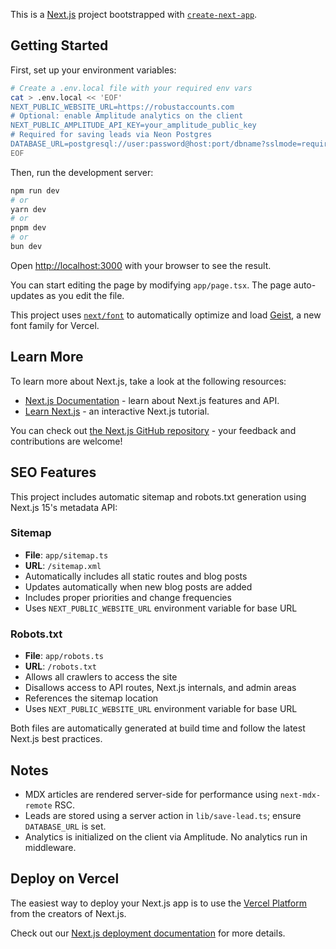 This is a [Next.js](https://nextjs.org) project bootstrapped with [`create-next-app`](https://nextjs.org/docs/app/api-reference/cli/create-next-app).

## Getting Started

First, set up your environment variables:

```bash
# Create a .env.local file with your required env vars
cat > .env.local << 'EOF'
NEXT_PUBLIC_WEBSITE_URL=https://robustaccounts.com
# Optional: enable Amplitude analytics on the client
NEXT_PUBLIC_AMPLITUDE_API_KEY=your_amplitude_public_key
# Required for saving leads via Neon Postgres
DATABASE_URL=postgresql://user:password@host:port/dbname?sslmode=require
EOF
```

Then, run the development server:

```bash
npm run dev
# or
yarn dev
# or
pnpm dev
# or
bun dev
```

Open [http://localhost:3000](http://localhost:3000) with your browser to see the result.

You can start editing the page by modifying `app/page.tsx`. The page auto-updates as you edit the file.

This project uses [`next/font`](https://nextjs.org/docs/app/building-your-application/optimizing/fonts) to automatically optimize and load [Geist](https://vercel.com/font), a new font family for Vercel.

## Learn More

To learn more about Next.js, take a look at the following resources:

- [Next.js Documentation](https://nextjs.org/docs) - learn about Next.js features and API.
- [Learn Next.js](https://nextjs.org/learn) - an interactive Next.js tutorial.

You can check out [the Next.js GitHub repository](https://github.com/vercel/next.js) - your feedback and contributions are welcome!

## SEO Features

This project includes automatic sitemap and robots.txt generation using Next.js 15's metadata API:

### Sitemap

- **File**: `app/sitemap.ts`
- **URL**: `/sitemap.xml`
- Automatically includes all static routes and blog posts
- Updates automatically when new blog posts are added
- Includes proper priorities and change frequencies
- Uses `NEXT_PUBLIC_WEBSITE_URL` environment variable for base URL

### Robots.txt

- **File**: `app/robots.ts`
- **URL**: `/robots.txt`
- Allows all crawlers to access the site
- Disallows access to API routes, Next.js internals, and admin areas
- References the sitemap location
- Uses `NEXT_PUBLIC_WEBSITE_URL` environment variable for base URL

Both files are automatically generated at build time and follow the latest Next.js best practices.

## Notes

- MDX articles are rendered server-side for performance using `next-mdx-remote` RSC.
- Leads are stored using a server action in `lib/save-lead.ts`; ensure `DATABASE_URL` is set.
- Analytics is initialized on the client via Amplitude. No analytics run in middleware.

## Deploy on Vercel

The easiest way to deploy your Next.js app is to use the [Vercel Platform](https://vercel.com/new?utm_medium=default-template&filter=next.js&utm_source=create-next-app&utm_campaign=create-next-app-readme) from the creators of Next.js.

Check out our [Next.js deployment documentation](https://nextjs.org/docs/app/building-your-application/deploying) for more details.
